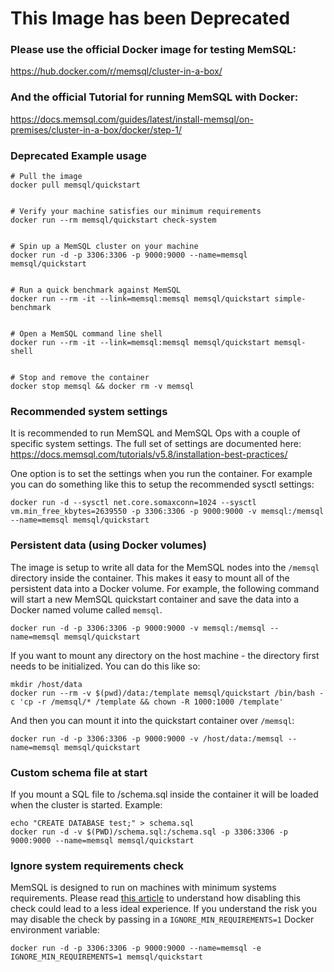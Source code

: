 This Image has been Deprecated
============================

### Please use the official Docker image for testing MemSQL: 
https://hub.docker.com/r/memsql/cluster-in-a-box/

### And the official Tutorial for running MemSQL with Docker: 
https://docs.memsql.com/guides/latest/install-memsql/on-premises/cluster-in-a-box/docker/step-1/




### Deprecated Example usage

```
# Pull the image
docker pull memsql/quickstart


# Verify your machine satisfies our minimum requirements
docker run --rm memsql/quickstart check-system


# Spin up a MemSQL cluster on your machine
docker run -d -p 3306:3306 -p 9000:9000 --name=memsql memsql/quickstart


# Run a quick benchmark against MemSQL
docker run --rm -it --link=memsql:memsql memsql/quickstart simple-benchmark


# Open a MemSQL command line shell
docker run --rm -it --link=memsql:memsql memsql/quickstart memsql-shell


# Stop and remove the container
docker stop memsql && docker rm -v memsql
```

### Recommended system settings

It is recommended to run MemSQL and MemSQL Ops with a couple of specific system settings.  The full set of settings are documented here: https://docs.memsql.com/tutorials/v5.8/installation-best-practices/

One option is to set the settings when you run the container.  For example you can do something like this to setup the recommended sysctl settings:

```
docker run -d --sysctl net.core.somaxconn=1024 --sysctl vm.min_free_kbytes=2639550 -p 3306:3306 -p 9000:9000 -v memsql:/memsql --name=memsql memsql/quickstart  
```

### Persistent data (using Docker volumes)

The image is setup to write all data for the MemSQL nodes into the `/memsql`
directory inside the container.  This makes it easy to mount all of the
persistent data into a Docker volume.  For example, the following command will
start a new MemSQL quickstart container and save the data into a Docker named
volume called `memsql`.

```
docker run -d -p 3306:3306 -p 9000:9000 -v memsql:/memsql --name=memsql memsql/quickstart
```

If you want to mount any directory on the host machine - the directory first
needs to be initialized.  You can do this like so:

```
mkdir /host/data
docker run --rm -v $(pwd)/data:/template memsql/quickstart /bin/bash -c 'cp -r /memsql/* /template && chown -R 1000:1000 /template'
```

And then you can mount it into the quickstart container over `/memsql`:

```
docker run -d -p 3306:3306 -p 9000:9000 -v /host/data:/memsql --name=memsql memsql/quickstart
```

### Custom schema file at start

If you mount a SQL file to /schema.sql inside the container it will be loaded
when the cluster is started. Example:

```
echo "CREATE DATABASE test;" > schema.sql
docker run -d -v $(PWD)/schema.sql:/schema.sql -p 3306:3306 -p 9000:9000 --name=memsql memsql/quickstart
```

### Ignore system requirements check

MemSQL is designed to run on machines with minimum systems requirements. Please read
[this article](https://help.memsql.com/hc/en-us/articles/115001215583-My-hosts-have-less-than-minimum-MemSQL-system-requirements-How-can-I-make-MemSQL-run-on-those-hosts-) 
to understand how disabling this check could lead to a less ideal experience. If you
understand the risk you may disable the check by passing in a `IGNORE_MIN_REQUIREMENTS=1`
Docker environment variable:

```
docker run -d -p 3306:3306 -p 9000:9000 --name=memsql -e IGNORE_MIN_REQUIREMENTS=1 memsql/quickstart
```
